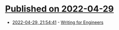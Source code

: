 # [Published on 2022-04-29](index.md)

* [2022-04-29, 21:54:41](https://news.ycombinator.com/item?id=31211002) - [Writing for Engineers](https://www.heinrichhartmann.com/posts/writing/)
